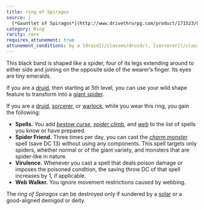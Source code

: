 ```yaml
---
title: ring of Spiragos
source: |
  [*Gauntlet of Spiragos*](http://www.drivethrurpg.com/product/171523/Gauntlet-of-Spiragos-5E-OGL-adventure)
category: Ring
rarity: rare
requires_attunement: true
attunement_conditions: by a [druid](/classes/druid/), [sorcerer](/classes/sorcerer/), or warlock
---
```


This black band is shaped like a spider, four of its legs extending around to either side and joining on the opposite side of the wearer’s finger. Its eyes are tiny emeralds.

If you are a [druid](/classes/druid/), then starting at 5th level, you can use your wild shape feature to transform into a [giant spider](/monsters/spider-giant/).

If you are a [druid](/classes/druid/), [sorcerer](/classes/sorcerer/), or [warlock](/classes/warlock/), while you wear this ring, you gain the following:

- **Spells.** You add [*bestow curse*](/spells/bestow-curse/), [*spider climb*](/spells/spider-climb/), and [*web*](/spells/web/) to the list of spells you know or have prepared.
- **Spider Friend.** Three times per day, you can cast the [*charm monster*](/spells/charm-monster/) spell (save DC 13) without using any components. This spell targets only spiders, whether normal or of the giant variety, and monsters that are spider-like in nature.
- **Virulence.** Whenever you cast a spell that deals poison damage or imposes the poisoned condition, the saving throw DC of that spell increases by 1, if applicable.
- **Web Walker.** You ignore movement restrictions caused by webbing.

The *ring of Spiragos* can be destroyed only if sundered by a [solar](/monsters/angel-solar/) or a good-aligned demigod or deity.
